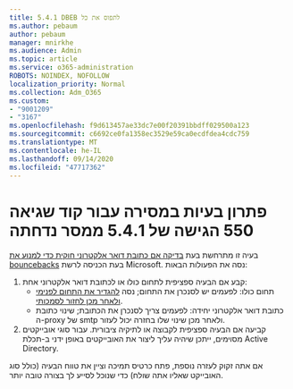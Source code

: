 ```yaml
---
title: 5.4.1 DBEB לתפוס את כל
ms.author: pebaum
author: pebaum
manager: mnirkhe
ms.audience: Admin
ms.topic: article
ms.service: o365-administration
ROBOTS: NOINDEX, NOFOLLOW
localization_priority: Normal
ms.collection: Adm_O365
ms.custom:
- "9001209"
- "3167"
ms.openlocfilehash: f9d613457ae33dc7e00f20391bbdff029500a123
ms.sourcegitcommit: c6692ce0fa1358ec3529e59ca0ecdfdea4cdc759
ms.translationtype: MT
ms.contentlocale: he-IL
ms.lasthandoff: 09/14/2020
ms.locfileid: "47717362"
---
```

# <a name="fix-delivery-issues-for-error-code-550-541-relay-access-denied"></a>פתרון בעיות במסירה עבור קוד שגיאה 550 הגישה של 5.4.1 ממסר נדחתה

בעיה זו מתרחשת בעת [בדיקה אם כתובת דואר אלקטרוני חוקית כדי למנוע את bouncebacks](https://docs.microsoft.com/exchange/mail-flow-best-practices/use-directory-based-edge-blocking) בעת הכניסה לרשת Microsoft. נסה את הפעולות הבאות:

1. קבע אם הבעיה ספציפית לתחום כולו או לכתובת דואר אלקטרוני אחת:
    - תחום כולו: לפעמים יש לסנכרן את התחום; נסה [להגדיר את התחום לפנימי ולאחר מכן לחזור לסמכותי](https://docs.microsoft.com/exchange/mail-flow-best-practices/manage-accepted-domains/manage-accepted-domains).
    - כתובת דואר אלקטרוני יחידה: לפעמים צריך לסנכרן את הכתובת; שינוי כתובת ה-proxy של smtp ולאחר מכן שינוי שלו בחזרה יכול לעזור.
2. קביעה אם הבעיה ספציפית לקבוצה או לתיקיה ציבורית. עבור סוגי אובייקטים מסוימים, ייתכן שיהיה עליך ליצור את האובייקטים באופן ידני ב-תכלת Active Directory.

אם אתה זקוק לעזרה נוספת, פתח כרטיס תמיכה וציין את טווח הבעיה (כולל סוג האובייקט שאליו אתה שולח) כדי שנוכל לסייע לך בצורה טובה יותר.